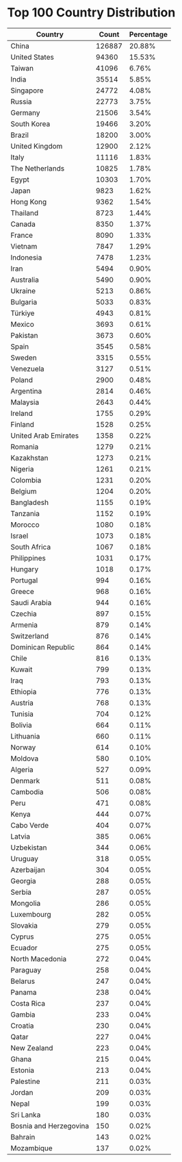 # Top 100 Country Distribution
| Country | Count | Percentage |
|----|----|----|
| China | 126887 | 20.88% |
| United States | 94360 | 15.53% |
| Taiwan | 41096 | 6.76% |
| India | 35514 | 5.85% |
| Singapore | 24772 | 4.08% |
| Russia | 22773 | 3.75% |
| Germany | 21506 | 3.54% |
| South Korea | 19466 | 3.20% |
| Brazil | 18200 | 3.00% |
| United Kingdom | 12900 | 2.12% |
| Italy | 11116 | 1.83% |
| The Netherlands | 10825 | 1.78% |
| Egypt | 10303 | 1.70% |
| Japan | 9823 | 1.62% |
| Hong Kong | 9362 | 1.54% |
| Thailand | 8723 | 1.44% |
| Canada | 8350 | 1.37% |
| France | 8090 | 1.33% |
| Vietnam | 7847 | 1.29% |
| Indonesia | 7478 | 1.23% |
| Iran | 5494 | 0.90% |
| Australia | 5490 | 0.90% |
| Ukraine | 5213 | 0.86% |
| Bulgaria | 5033 | 0.83% |
| Türkiye | 4943 | 0.81% |
| Mexico | 3693 | 0.61% |
| Pakistan | 3673 | 0.60% |
| Spain | 3545 | 0.58% |
| Sweden | 3315 | 0.55% |
| Venezuela | 3127 | 0.51% |
| Poland | 2900 | 0.48% |
| Argentina | 2814 | 0.46% |
| Malaysia | 2643 | 0.44% |
| Ireland | 1755 | 0.29% |
| Finland | 1528 | 0.25% |
| United Arab Emirates | 1358 | 0.22% |
| Romania | 1279 | 0.21% |
| Kazakhstan | 1273 | 0.21% |
| Nigeria | 1261 | 0.21% |
| Colombia | 1231 | 0.20% |
| Belgium | 1204 | 0.20% |
| Bangladesh | 1155 | 0.19% |
| Tanzania | 1152 | 0.19% |
| Morocco | 1080 | 0.18% |
| Israel | 1073 | 0.18% |
| South Africa | 1067 | 0.18% |
| Philippines | 1031 | 0.17% |
| Hungary | 1018 | 0.17% |
| Portugal | 994 | 0.16% |
| Greece | 968 | 0.16% |
| Saudi Arabia | 944 | 0.16% |
| Czechia | 897 | 0.15% |
| Armenia | 879 | 0.14% |
| Switzerland | 876 | 0.14% |
| Dominican Republic | 864 | 0.14% |
| Chile | 816 | 0.13% |
| Kuwait | 799 | 0.13% |
| Iraq | 793 | 0.13% |
| Ethiopia | 776 | 0.13% |
| Austria | 768 | 0.13% |
| Tunisia | 704 | 0.12% |
| Bolivia | 664 | 0.11% |
| Lithuania | 660 | 0.11% |
| Norway | 614 | 0.10% |
| Moldova | 580 | 0.10% |
| Algeria | 527 | 0.09% |
| Denmark | 511 | 0.08% |
| Cambodia | 506 | 0.08% |
| Peru | 471 | 0.08% |
| Kenya | 444 | 0.07% |
| Cabo Verde | 404 | 0.07% |
| Latvia | 385 | 0.06% |
| Uzbekistan | 344 | 0.06% |
| Uruguay | 318 | 0.05% |
| Azerbaijan | 304 | 0.05% |
| Georgia | 288 | 0.05% |
| Serbia | 287 | 0.05% |
| Mongolia | 286 | 0.05% |
| Luxembourg | 282 | 0.05% |
| Slovakia | 279 | 0.05% |
| Cyprus | 275 | 0.05% |
| Ecuador | 275 | 0.05% |
| North Macedonia | 272 | 0.04% |
| Paraguay | 258 | 0.04% |
| Belarus | 247 | 0.04% |
| Panama | 238 | 0.04% |
| Costa Rica | 237 | 0.04% |
| Gambia | 233 | 0.04% |
| Croatia | 230 | 0.04% |
| Qatar | 227 | 0.04% |
| New Zealand | 223 | 0.04% |
| Ghana | 215 | 0.04% |
| Estonia | 213 | 0.04% |
| Palestine | 211 | 0.03% |
| Jordan | 209 | 0.03% |
| Nepal | 199 | 0.03% |
| Sri Lanka | 180 | 0.03% |
| Bosnia and Herzegovina | 150 | 0.02% |
| Bahrain | 143 | 0.02% |
| Mozambique | 137 | 0.02% |
